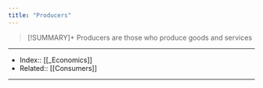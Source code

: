 ```yaml
---
title: "Producers" 
---
```

> [!SUMMARY]+
> Producers are those who produce goods and services



---
- Index:: [[_Economics]]
- Related:: [[Consumers]]
---